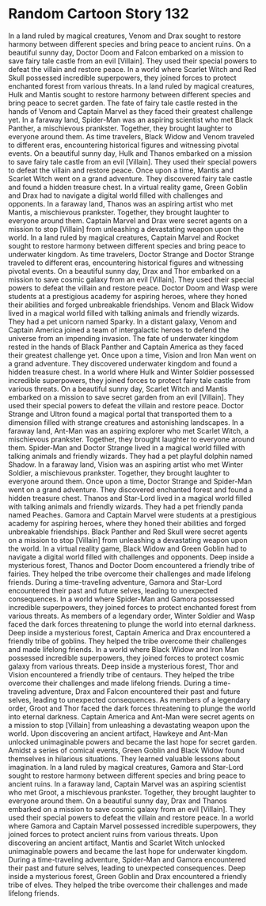 # Random Cartoon Story 132

In a land ruled by magical creatures, Venom and Drax sought to restore harmony between different species and bring peace to ancient ruins.
On a beautiful sunny day, Doctor Doom and Falcon embarked on a mission to save fairy tale castle from an evil [Villain]. They used their special powers to defeat the villain and restore peace.
In a world where Scarlet Witch and Red Skull possessed incredible superpowers, they joined forces to protect enchanted forest from various threats.
In a land ruled by magical creatures, Hulk and Mantis sought to restore harmony between different species and bring peace to secret garden.
The fate of fairy tale castle rested in the hands of Venom and Captain Marvel as they faced their greatest challenge yet.
In a faraway land, Spider-Man was an aspiring scientist who met Black Panther, a mischievous prankster. Together, they brought laughter to everyone around them.
As time travelers, Black Widow and Venom traveled to different eras, encountering historical figures and witnessing pivotal events.
On a beautiful sunny day, Hulk and Thanos embarked on a mission to save fairy tale castle from an evil [Villain]. They used their special powers to defeat the villain and restore peace.
Once upon a time, Mantis and Scarlet Witch went on a grand adventure. They discovered fairy tale castle and found a hidden treasure chest.
In a virtual reality game, Green Goblin and Drax had to navigate a digital world filled with challenges and opponents.
In a faraway land, Thanos was an aspiring artist who met Mantis, a mischievous prankster. Together, they brought laughter to everyone around them.
Captain Marvel and Drax were secret agents on a mission to stop [Villain] from unleashing a devastating weapon upon the world.
In a land ruled by magical creatures, Captain Marvel and Rocket sought to restore harmony between different species and bring peace to underwater kingdom.
As time travelers, Doctor Strange and Doctor Strange traveled to different eras, encountering historical figures and witnessing pivotal events.
On a beautiful sunny day, Drax and Thor embarked on a mission to save cosmic galaxy from an evil [Villain]. They used their special powers to defeat the villain and restore peace.
Doctor Doom and Wasp were students at a prestigious academy for aspiring heroes, where they honed their abilities and forged unbreakable friendships.
Venom and Black Widow lived in a magical world filled with talking animals and friendly wizards. They had a pet unicorn named Sparky.
In a distant galaxy, Venom and Captain America joined a team of intergalactic heroes to defend the universe from an impending invasion.
The fate of underwater kingdom rested in the hands of Black Panther and Captain America as they faced their greatest challenge yet.
Once upon a time, Vision and Iron Man went on a grand adventure. They discovered underwater kingdom and found a hidden treasure chest.
In a world where Hulk and Winter Soldier possessed incredible superpowers, they joined forces to protect fairy tale castle from various threats.
On a beautiful sunny day, Scarlet Witch and Mantis embarked on a mission to save secret garden from an evil [Villain]. They used their special powers to defeat the villain and restore peace.
Doctor Strange and Ultron found a magical portal that transported them to a dimension filled with strange creatures and astonishing landscapes.
In a faraway land, Ant-Man was an aspiring explorer who met Scarlet Witch, a mischievous prankster. Together, they brought laughter to everyone around them.
Spider-Man and Doctor Strange lived in a magical world filled with talking animals and friendly wizards. They had a pet playful dolphin named Shadow.
In a faraway land, Vision was an aspiring artist who met Winter Soldier, a mischievous prankster. Together, they brought laughter to everyone around them.
Once upon a time, Doctor Strange and Spider-Man went on a grand adventure. They discovered enchanted forest and found a hidden treasure chest.
Thanos and Star-Lord lived in a magical world filled with talking animals and friendly wizards. They had a pet friendly panda named Peaches.
Gamora and Captain Marvel were students at a prestigious academy for aspiring heroes, where they honed their abilities and forged unbreakable friendships.
Black Panther and Red Skull were secret agents on a mission to stop [Villain] from unleashing a devastating weapon upon the world.
In a virtual reality game, Black Widow and Green Goblin had to navigate a digital world filled with challenges and opponents.
Deep inside a mysterious forest, Thanos and Doctor Doom encountered a friendly tribe of fairies. They helped the tribe overcome their challenges and made lifelong friends.
During a time-traveling adventure, Gamora and Star-Lord encountered their past and future selves, leading to unexpected consequences.
In a world where Spider-Man and Gamora possessed incredible superpowers, they joined forces to protect enchanted forest from various threats.
As members of a legendary order, Winter Soldier and Wasp faced the dark forces threatening to plunge the world into eternal darkness.
Deep inside a mysterious forest, Captain America and Drax encountered a friendly tribe of goblins. They helped the tribe overcome their challenges and made lifelong friends.
In a world where Black Widow and Iron Man possessed incredible superpowers, they joined forces to protect cosmic galaxy from various threats.
Deep inside a mysterious forest, Thor and Vision encountered a friendly tribe of centaurs. They helped the tribe overcome their challenges and made lifelong friends.
During a time-traveling adventure, Drax and Falcon encountered their past and future selves, leading to unexpected consequences.
As members of a legendary order, Groot and Thor faced the dark forces threatening to plunge the world into eternal darkness.
Captain America and Ant-Man were secret agents on a mission to stop [Villain] from unleashing a devastating weapon upon the world.
Upon discovering an ancient artifact, Hawkeye and Ant-Man unlocked unimaginable powers and became the last hope for secret garden.
Amidst a series of comical events, Green Goblin and Black Widow found themselves in hilarious situations. They learned valuable lessons about imagination.
In a land ruled by magical creatures, Gamora and Star-Lord sought to restore harmony between different species and bring peace to ancient ruins.
In a faraway land, Captain Marvel was an aspiring scientist who met Groot, a mischievous prankster. Together, they brought laughter to everyone around them.
On a beautiful sunny day, Drax and Thanos embarked on a mission to save cosmic galaxy from an evil [Villain]. They used their special powers to defeat the villain and restore peace.
In a world where Gamora and Captain Marvel possessed incredible superpowers, they joined forces to protect ancient ruins from various threats.
Upon discovering an ancient artifact, Mantis and Scarlet Witch unlocked unimaginable powers and became the last hope for underwater kingdom.
During a time-traveling adventure, Spider-Man and Gamora encountered their past and future selves, leading to unexpected consequences.
Deep inside a mysterious forest, Green Goblin and Drax encountered a friendly tribe of elves. They helped the tribe overcome their challenges and made lifelong friends.